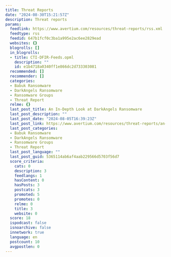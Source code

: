```yaml
---
title: Threat Reports
date: "2024-08-30T15:21:57Z"
description: Threat reports
params:
  feedlink: https://www.avertium.com/resources/threat-reports/rss.xml
  feedtype: rss
  feedid: 647b1fcf0c3ba1a995e2ac6ee2829ead
  websites: {}
  blogrolls: []
  in_blogrolls:
  - title: CTI-DFIR-Feeds.opml
    description: ""
    id: e1b4718a0340ff1e866dc2d733303081
  recommended: []
  recommender: []
  categories:
  - Babuk Ransomware
  - DarkAngels Ransomware
  - Ransomware Groups
  - Threat Report
  relme: {}
  last_post_title: An In-Depth Look at DarkAngels Ransomware
  last_post_description: ""
  last_post_date: "2024-08-05T16:39:23Z"
  last_post_link: https://www.avertium.com/resources/threat-reports/an-in-depth-look-at-darkangels-ransomware
  last_post_categories:
  - Babuk Ransomware
  - DarkAngels Ransomware
  - Ransomware Groups
  - Threat Report
  last_post_language: ""
  last_post_guid: 5365114ab6af4aab229566d5703f56d7
  score_criteria:
    cats: 0
    description: 3
    feedlangs: 1
    hasContent: 0
    hasPosts: 3
    postcats: 3
    promoted: 5
    promotes: 0
    relme: 0
    title: 3
    website: 0
  score: 18
  ispodcast: false
  isnoarchive: false
  innetwork: true
  language: en
  postcount: 10
  avgpostlen: 0
---
```

